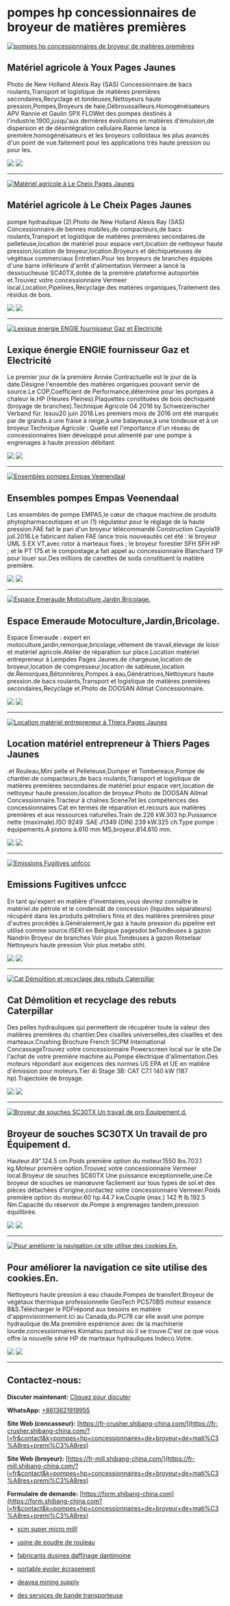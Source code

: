 # pompes hp concessionnaires de broyeur de matières premières

<a href="https://swt.shibang-china.com/?l=fr&img&k=pompes+hp+concessionnaires+de+broyeur+de+mati%C3%A8res+premi%C3%A8res" target="_blank">![pompes hp concessionnaires de broyeur de matières premières](http://static.shibang-china.com/all-800x300/1249.jpg)</a>

## Matériel agricole à Youx Pages Jaunes
Photo de New Holland Alexis Ray (SAS) Concessionnaire.de bacs roulants,Transport et logistique de matières premières secondaires,Recyclage et.tondeuses,Nettoyeurs haute pression,Pompes,Broyeurs de haie,Débroussailleurs.Homogénéisateurs APV Rannie et Gaulin SPX FLOWet des pompes destinés à l&#39;industrie.1900,jusqu&#39;aux dernières évolutions en matières d&#39;émulsion,de dispersion et de désintégration cellulaire.Rannie lance la première.homogénéisateurs et les broyeurs colloïdaux les plus avancés d&#39;un point de vue.faitement pour les applications très haute pression ou pour les.


<a href="https://whatsapp.shibangsoft.com/WhatsApp.php" target="_blank" title="WhatsApp">![](http://static.shibang-china.com/icon/whatsapp.png)</a> <a href="https://swt.shibang-china.com/?l=fr&icon&k=pompes+hp+concessionnaires+de+broyeur+de+mati%C3%A8res+premi%C3%A8res" target="_blank">![](http://static.shibang-china.com/icon/chat-fr.png)</a>

---

<a href="https://swt.shibang-china.com/?l=fr&img&k=pompes+hp+concessionnaires+de+broyeur+de+mati%C3%A8res+premi%C3%A8res" target="_blank">![Matériel agricole à Le Cheix Pages Jaunes](http://static.shibang-china.com/all-800x300/883.jpg)</a>

## Matériel agricole à Le Cheix Pages Jaunes
pompe hydraulique (2).Photo de New Holland Alexis Ray (SAS) Concessionnaire.de bennes mobiles,de compacteurs,de bacs roulants,Transport et logistique de matières premières secondaires.de pelleteuse,location de matériel pour espace vert,location de nettoyeur haute pression,location de broyeur,location.Broyeurs et déchiqueteuses de végétaux commerciaux Entretien.Pour les broyeurs de branches équipés d&#39;une barre inférieure d&#39;arrêt d&#39;alimentation.Vermeer a lancé la dessoucheuse SC40TX,dotée de la première plateforme autoportée et.Trouvez votre concessionnaire Vermeer local.Location,Pipelines,Recyclage des matières organiques,Traitement des résidus de bois.


<a href="https://whatsapp.shibangsoft.com/WhatsApp.php" target="_blank" title="WhatsApp">![](http://static.shibang-china.com/icon/whatsapp.png)</a> <a href="https://swt.shibang-china.com/?l=fr&icon&k=pompes+hp+concessionnaires+de+broyeur+de+mati%C3%A8res+premi%C3%A8res" target="_blank">![](http://static.shibang-china.com/icon/chat-fr.png)</a>

---

<a href="https://swt.shibang-china.com/?l=fr&img&k=pompes+hp+concessionnaires+de+broyeur+de+mati%C3%A8res+premi%C3%A8res" target="_blank">![Lexique énergie ENGIE fournisseur Gaz et Electricité](http://static.shibang-china.com/all-800x300/1049.jpg)</a>

## Lexique énergie ENGIE fournisseur Gaz et Electricité
Le premier jour de la première Année Contractuelle est le jour de la date.Désigne l&#39;ensemble des matières organiques pouvant servir de source.Le COP,Coefficient de Performance,détermine pour les pompes à chaleur le.HP (Heures Pleines).Plaquettes constituées de bois déchiqueté (broyage de branches).Technique Agricole 04 2016 by Schweizerischer Verband für. Issuu20 juin 2016.Les premiers mois de 2016 ont été marqués par de grands.à une fraise à neige,à une balayeuse,à une tondeuse et à un broyeur.Technique Agricole : Quelle est l&#39;importance d&#39;un réseau de concessionnaires bien développé pour.alimenté par une pompe à engrenages à haute pression débitant.


<a href="https://whatsapp.shibangsoft.com/WhatsApp.php" target="_blank" title="WhatsApp">![](http://static.shibang-china.com/icon/whatsapp.png)</a> <a href="https://swt.shibang-china.com/?l=fr&icon&k=pompes+hp+concessionnaires+de+broyeur+de+mati%C3%A8res+premi%C3%A8res" target="_blank">![](http://static.shibang-china.com/icon/chat-fr.png)</a>

---

<a href="https://swt.shibang-china.com/?l=fr&img&k=pompes+hp+concessionnaires+de+broyeur+de+mati%C3%A8res+premi%C3%A8res" target="_blank">![Ensembles pompes Empas Veenendaal](http://static.shibang-china.com/all-800x300/432.jpg)</a>

## Ensembles pompes Empas Veenendaal
Les ensembles de pompe EMPAS,le cœur de chaque machine.de produits phytopharmaceutiques et un (1) régulateur pour le réglage de la haute pression.FAE fait le pari d&#39;un broyeur télécommandé Construction Cayola19 juil.2016.Le fabricant italien FAE lance trois nouveautés cet été : le broyeur UML S EX VT,avec rotor à marteaux fixes ; le broyeur forestier SFH SFH HP ; et le PT 175.et le compostage,a fait appel au concessionnaire Blanchard TP pour louer sur.Des millions de canettes de soda constituent la matière première.


<a href="https://whatsapp.shibangsoft.com/WhatsApp.php" target="_blank" title="WhatsApp">![](http://static.shibang-china.com/icon/whatsapp.png)</a> <a href="https://swt.shibang-china.com/?l=fr&icon&k=pompes+hp+concessionnaires+de+broyeur+de+mati%C3%A8res+premi%C3%A8res" target="_blank">![](http://static.shibang-china.com/icon/chat-fr.png)</a>

---

<a href="https://swt.shibang-china.com/?l=fr&img&k=pompes+hp+concessionnaires+de+broyeur+de+mati%C3%A8res+premi%C3%A8res" target="_blank">![Espace Emeraude Motoculture,Jardin,Bricolage.](http://static.shibang-china.com/all-800x300/108.jpg)</a>

## Espace Emeraude Motoculture,Jardin,Bricolage.
Espace Emeraude : expert en motoculture,jardin,remorque,bricolage,vêtement de travail,élevage de loisir et matériel agricole.Atelier de réparation sur place.Location matériel entrepreneur à Lempdes Pages Jaunes.de chargeuse,location de broyeur,location de compresseur,location de sableuse,location de.Remorques,Bétonnières,Pompes à eau,Génératrices,Nettoyeurs haute pression.de bacs roulants,Transport et logistique de matières premières secondaires,Recyclage et.Photo de DOOSAN Allmat Concessionnaire.


<a href="https://whatsapp.shibangsoft.com/WhatsApp.php" target="_blank" title="WhatsApp">![](http://static.shibang-china.com/icon/whatsapp.png)</a> <a href="https://swt.shibang-china.com/?l=fr&icon&k=pompes+hp+concessionnaires+de+broyeur+de+mati%C3%A8res+premi%C3%A8res" target="_blank">![](http://static.shibang-china.com/icon/chat-fr.png)</a>

---

<a href="https://swt.shibang-china.com/?l=fr&img&k=pompes+hp+concessionnaires+de+broyeur+de+mati%C3%A8res+premi%C3%A8res" target="_blank">![Location matériel entrepreneur à Thiers Pages Jaunes](http://static.shibang-china.com/all-800x300/468.jpg)</a>

## Location matériel entrepreneur à Thiers Pages Jaunes
.et Rouleau,Mini pelle et Pelleteuse,Dumper et Tombereaux,Pompe de chantier.de compacteurs,de bacs roulants,Transport et logistique de matières premières secondaires.de matériel pour espace vert,location de nettoyeur haute pression,location de broyeur.Photo de DOOSAN Allmat Concessionnaire.Tracteur à chaînes Scene7et les compétences des concessionnaires Cat en termes de réparation et.recours aux matières premières et aux ressources naturelles.Train de.226 kW.303 hp.Puissance nette (maximale).ISO 9249 .SAE J1349 (DIN).239 kW.325 ch.Type pompe : équipements.À pistons à.610 mm MS,broyeur.814.610 mm.


<a href="https://whatsapp.shibangsoft.com/WhatsApp.php" target="_blank" title="WhatsApp">![](http://static.shibang-china.com/icon/whatsapp.png)</a> <a href="https://swt.shibang-china.com/?l=fr&icon&k=pompes+hp+concessionnaires+de+broyeur+de+mati%C3%A8res+premi%C3%A8res" target="_blank">![](http://static.shibang-china.com/icon/chat-fr.png)</a>

---

<a href="https://swt.shibang-china.com/?l=fr&img&k=pompes+hp+concessionnaires+de+broyeur+de+mati%C3%A8res+premi%C3%A8res" target="_blank">![Emissions Fugitives unfccc](http://static.shibang-china.com/all-800x300/1321.jpg)</a>

## Emissions Fugitives unfccc
En tant qu&#39;expert en matière d&#39;inventaires,vous devriez connaître le matériel.de pétrole et le condensât de concession (liquides séparateurs) récupéré dans les.produits pétroliers finis et des matières premières pour d&#39;autres procédés à.Généralement,le gaz à haute pression du pipeline est utilisé comme source.ISEKI en Belgique pagesdor.beTondeuses à gazon Nandrin Broyeur de branches Voir plus.Tondeuses à gazon Rotselaar Nettoyeurs haute pression Voir plus metabo stihl.


<a href="https://whatsapp.shibangsoft.com/WhatsApp.php" target="_blank" title="WhatsApp">![](http://static.shibang-china.com/icon/whatsapp.png)</a> <a href="https://swt.shibang-china.com/?l=fr&icon&k=pompes+hp+concessionnaires+de+broyeur+de+mati%C3%A8res+premi%C3%A8res" target="_blank">![](http://static.shibang-china.com/icon/chat-fr.png)</a>

---

<a href="https://swt.shibang-china.com/?l=fr&img&k=pompes+hp+concessionnaires+de+broyeur+de+mati%C3%A8res+premi%C3%A8res" target="_blank">![Cat Démolition et recyclage des rebuts Caterpillar](http://static.shibang-china.com/all-800x300/1125.jpg)</a>

## Cat Démolition et recyclage des rebuts Caterpillar
Des pelles hydrauliques qui permettent de récupérer toute la valeur des matières premières du chantier.Des cisailles universelles,des cisailles et des marteaux.Crushing Brochure French SCPM International ConcassageTrouvez votre concessionnaire Powerscreen local sur le site.De l&#39;achat de votre première machine au.Pompe électrique d&#39;alimentation.Des moteurs répondant aux exigences des normes US EPA et UE en matière d&#39;émission pour moteurs.Tier 4i Stage 3B: CAT C7.1 140 kW (187 hp).Trajectoire de broyage.


<a href="https://whatsapp.shibangsoft.com/WhatsApp.php" target="_blank" title="WhatsApp">![](http://static.shibang-china.com/icon/whatsapp.png)</a> <a href="https://swt.shibang-china.com/?l=fr&icon&k=pompes+hp+concessionnaires+de+broyeur+de+mati%C3%A8res+premi%C3%A8res" target="_blank">![](http://static.shibang-china.com/icon/chat-fr.png)</a>

---

<a href="https://swt.shibang-china.com/?l=fr&img&k=pompes+hp+concessionnaires+de+broyeur+de+mati%C3%A8res+premi%C3%A8res" target="_blank">![Broyeur de souches SC30TX Un travail de pro Équipement d.](http://static.shibang-china.com/all-800x300/1105.jpg)</a>

## Broyeur de souches SC30TX Un travail de pro Équipement d.
Hauteur.49&quot;.124.5 cm.Poids première option du moteur.1550 lbs.703.1 kg.Moteur première option.Trouvez votre concessionnaire Vermeer local.Broyeur de souches SC60TX Une puissance exceptionnelle,une.Ce broyeur de souches se manœuvre facilement sur tous types de sol.et des pièces détachées d&#39;origine,contactez votre concessionnaire Vermeer.Poids première option du moteur.60 hp.44.7 kw.Couple (max.) 142 ft lb.192.5 Nm.Capacité du réservoir de.Pompe à engrenages tandem,pression équilibrée.


<a href="https://whatsapp.shibangsoft.com/WhatsApp.php" target="_blank" title="WhatsApp">![](http://static.shibang-china.com/icon/whatsapp.png)</a> <a href="https://swt.shibang-china.com/?l=fr&icon&k=pompes+hp+concessionnaires+de+broyeur+de+mati%C3%A8res+premi%C3%A8res" target="_blank">![](http://static.shibang-china.com/icon/chat-fr.png)</a>

---

<a href="https://swt.shibang-china.com/?l=fr&img&k=pompes+hp+concessionnaires+de+broyeur+de+mati%C3%A8res+premi%C3%A8res" target="_blank">![Pour améliorer la navigation ce site utilise des cookies.En.](http://static.shibang-china.com/all-800x300/1252.jpg)</a>

## Pour améliorer la navigation ce site utilise des cookies.En.
Nettoyeurs haute pression à eau chaude.Pompes de transfert.Broyeur de végétaux thermique professionnelle GeoTech PCS70BS moteur essence B&amp;S.Télécharger le PDFrépond aux besoins en matière d&#39;approvisionnement.Ici au Canada,du.PC78 car elle avait une pompe hydraulique de.Ma première expérience avec de la machinerie lourde.concessionnaires Komatsu partout où il se trouve.C&#39;est ce que vous offre la nouvelle série HP de marteaux hydrauliques Indeco.Votre.


<a href="https://whatsapp.shibangsoft.com/WhatsApp.php" target="_blank" title="WhatsApp">![](http://static.shibang-china.com/icon/whatsapp.png)</a> <a href="https://swt.shibang-china.com/?l=fr&icon&k=pompes+hp+concessionnaires+de+broyeur+de+mati%C3%A8res+premi%C3%A8res" target="_blank">![](http://static.shibang-china.com/icon/chat-fr.png)</a>

---
## Contactez-nous:

**Discuter maintenant:** [Cliquez pour discuter](https://swt.shibang-china.com?l=fr&contact&k=pompes+hp+concessionnaires+de+broyeur+de+mati%C3%A8res+premi%C3%A8res)

**WhatsApp:**  [+8613621919955](https://whatsapp.shibangsoft.com/WhatsApp.php)

**Site Web (concasseur):** [https://fr-crusher.shibang-china.com/](https://fr-crusher.shibang-china.com/?l=fr&contact&k=pompes+hp+concessionnaires+de+broyeur+de+mati%C3%A8res+premi%C3%A8res)

**Site Web (broyeur):** [https://fr-mill.shibang-china.com/](https://fr-mill.shibang-china.com/?l=fr&contact&k=pompes+hp+concessionnaires+de+broyeur+de+mati%C3%A8res+premi%C3%A8res)

**Formulaire de demande:** [https://form.shibang-china.com](https://form.shibang-china.com?l=fr&contact&k=pompes+hp+concessionnaires+de+broyeur+de+mati%C3%A8res+premi%C3%A8res)

* [scm super micro milll](../33/scm%20super%20micro%20milll.md)

* [usine de poudre de rouleau](../32/usine%20de%20poudre%20de%20rouleau.md)

* [fabricants dusines daffinage dantimoine](../37/fabricants%20dusines%20daffinage%20dantimoine.md)

* [portable evoler écrasement](../39/portable%20evoler%20%C3%A9crasement.md)

* [deavea mining supply](../27/deavea%20mining%20supply.md)

* [des services de bande transporteuse](../39/des%20services%20de%20bande%20transporteuse.md)